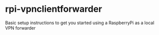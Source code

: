 rpi-vpnclientforwarder
======================

Basic setup instructions to get you started using a RaspberryPi as a local VPN forwarder
